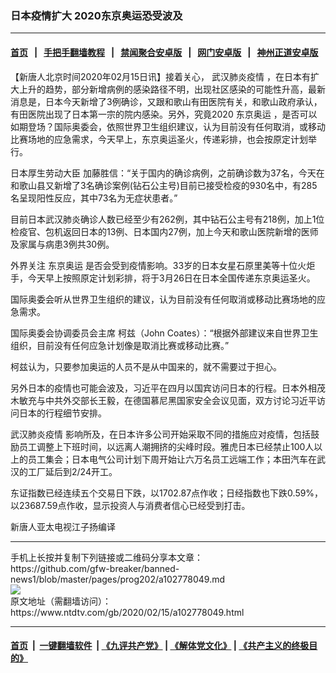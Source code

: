 ### 日本疫情扩大 2020东京奥运恐受波及
------------------------

#### [首页](https://github.com/gfw-breaker/banned-news1/blob/master/README.md) &nbsp;&nbsp;|&nbsp;&nbsp; [手把手翻墙教程](https://github.com/gfw-breaker/guides/wiki) &nbsp;&nbsp;|&nbsp;&nbsp; [禁闻聚合安卓版](https://github.com/gfw-breaker/bn-android) &nbsp;&nbsp;|&nbsp;&nbsp; [网门安卓版](https://github.com/oGate2/oGate) &nbsp;&nbsp;|&nbsp;&nbsp; [神州正道安卓版](https://github.com/SzzdOgate/update) 



<div><div class="post_content" itemprop="articleBody">
 <p>
  【新唐人北京时间2020年02月15日讯】接着关心，
  <ok href="https://www.ntdtv.com/gb/442749.htm">
   武汉肺炎疫情
  </ok>
  ，在日本有扩大上升的趋势，部分新增病例的感染路径不明，出现社区感染的可能性升高，最新消息是，日本今天新增了3例确诊，又跟和歌山有田医院有关，和歌山政府承认，有田医院出现了日本第一宗的院内感染。另外，究竟2020
  <ok href="https://www.ntdtv.com/gb/东京奥运.htm">
   东京奥运
  </ok>
  ，是否可以如期登场？国际奥委会，依照世界卫生组织建议，认为目前没有任何取消，或移动比赛场地的应急需求，今天早上，东京奥运圣火，传递彩排，也会按原定计划举行。
 </p>
 <p>
  日本厚生劳动大臣 加藤胜信：“关于国内的确诊病例，之前确诊数为37名，今天在和歌山县又新增了3名确诊案例(钻石公主号)目前已接受检疫的930名中，有285名呈现阳性反应，其中73名为无症状患者。”
 </p>
 <p>
  目前日本武汉肺炎确诊人数已经至少有262例，其中钻石公主号有218例，加上1位检疫官、包机返回日本的13例、日本国内27例，加上今天和歌山医院新增的医师及家属与病患3例共30例。
 </p>
 <p>
  外界关注
  <ok href="https://www.ntdtv.com/gb/东京奥运.htm">
   东京奥运
  </ok>
  是否会受到疫情影响。33岁的日本女星石原里美等十位火炬手，今天早上按照原定计划彩排，将于3月26日在日本全国传递东京奥运圣火。
 </p>
 <p>
  国际奥委会听从世界卫生组织的建议，认为目前没有任何取消或移动比赛场地的应急需求。
 </p>
 <p>
  国际奥委会协调委员会主席 柯兹（John Coates）：“根据外部建议来自世界卫生组织，目前没有任何应急计划像是取消比赛或移动比赛。”
 </p>
 <p>
  柯兹认为，只要参加奥运的人员不是从中国来的，就不需要过于担心。
 </p>
 <p>
  另外日本的疫情也可能会波及，习近平在四月以国宾访问日本的行程。日本外相茂木敏充与中共外交部长王毅，在德国慕尼黑国家安全会议见面，双方讨论习近平访问日本的行程细节安排。
 </p>
 <p>
  <ok href="https://www.ntdtv.com/gb/442749.htm">
   武汉肺炎疫情
  </ok>
  影响所及，在日本许多公司开始采取不同的措施应对疫情，包括鼓励员工调整上下班时间，以远离人潮拥挤的尖峰时段。雅虎日本已经禁止100人以上的员工集会；日本电气公司计划下周开始让六万名员工远端工作；本田汽车在武汉的工厂延后到2/24开工。
 </p>
 <p>
  东证指数已经连续五个交易日下跌，以1702.87点作收；日经指数也下跌0.59%，以23687.59点作收，显示投资人与消费者信心已经受到打击。
 </p>
 <p>
  新唐人亚太电视江子扬编译
 </p>
 <div class="single_ad">
 </div>
</div>
</div>
<hr/>
手机上长按并复制下列链接或二维码分享本文章：<br/>
https://github.com/gfw-breaker/banned-news1/blob/master/pages/prog202/a102778049.md <br/>
<a href='https://github.com/gfw-breaker/banned-news1/blob/master/pages/prog202/a102778049.md'><img src='https://github.com/gfw-breaker/banned-news1/blob/master/pages/prog202/a102778049.md.png'/></a> <br/>
原文地址（需翻墙访问）：https://www.ntdtv.com/gb/2020/02/15/a102778049.html


------------------------
#### [首页](https://github.com/gfw-breaker/banned-news1/blob/master/README.md) &nbsp;|&nbsp; [一键翻墙软件](https://github.com/gfw-breaker/nogfw/blob/master/README.md) &nbsp;| [《九评共产党》](https://github.com/gfw-breaker/9ping.md/blob/master/README.md#九评之一评共产党是什么) | [《解体党文化》](https://github.com/gfw-breaker/jtdwh.md/blob/master/README.md) | [《共产主义的终极目的》](https://github.com/gfw-breaker/gczydzjmd.md/blob/master/README.md)


<img src='http://gfw-breaker.win/banned-news/pages/prog202/a102778049.md' width='0px' height='0px'/>